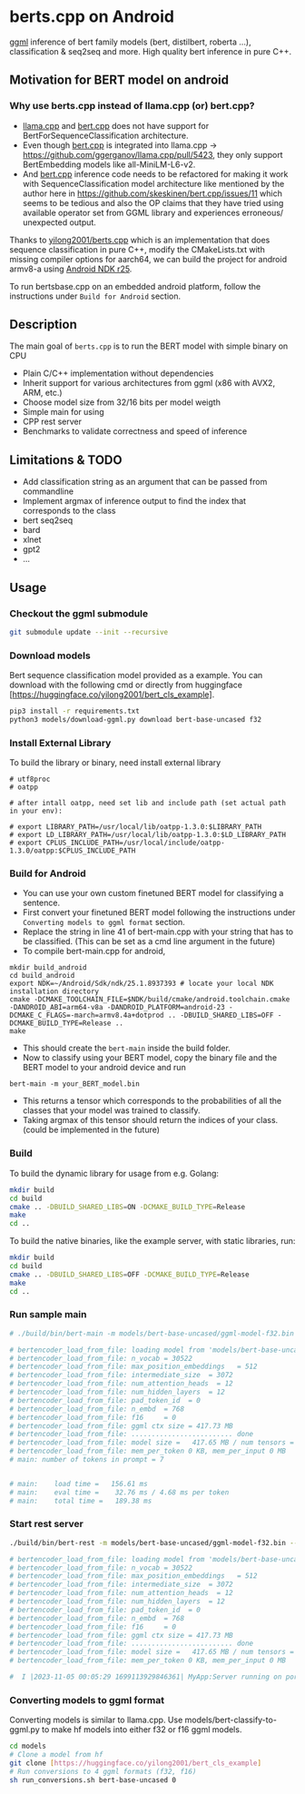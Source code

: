 # berts.cpp on Android

[ggml](https://github.com/ggerganov/ggml) inference of bert family models (bert, distilbert, roberta ...), classification & seq2seq and more.
High quality bert inference in pure C++.

## Motivation for BERT model on android 
### Why use berts.cpp instead of llama.cpp (or) bert.cpp?
 
* [llama.cpp](https://github.com/ggerganov/llama.cpp) and [bert.cpp](https://github.com/skeskinen/bert.cpp/) does not 
 have support for BertForSequenceClassification architecture. 
* Even though [bert.cpp](https://github.com/skeskinen/bert.cpp/) is integrated into llama.cpp →
https://github.com/ggerganov/llama.cpp/pull/5423, they only support BertEmbedding models like all-MiniLM-L6-v2. 
* And [bert.cpp](https://github.com/skeskinen/bert.cpp/) inference code needs to be refactored for making it work 
with SequenceClassification model architecture like mentioned by the author here in https://github.com/skeskinen/bert.cpp/issues/11 
which seems to be tedious and also the OP claims that they have tried using available operator set from GGML library and experiences 
 erroneous/ unexpected output.

Thanks to [yilong2001/berts.cpp](https://github.com/yilong2001/berts.cpp) which is an implementation that does sequence 
classification in pure C++, modify the CMakeLists.txt with missing compiler options for aarch64, we can build the project 
for android armv8-a using [Android NDK r25](https://developer.android.com/ndk/downloads/revision_history). 

To run bertsbase.cpp on an embedded android platform, follow the instructions under `Build for Android` section.

## Description
The main goal of `berts.cpp` is to run the BERT model with simple binary on CPU

* Plain C/C++ implementation without dependencies
* Inherit support for various architectures from ggml (x86 with AVX2, ARM, etc.)
* Choose model size from 32/16 bits per model weigth
* Simple main for using
* CPP rest server
* Benchmarks to validate correctness and speed of inference

## Limitations & TODO
* Add classification string as an argument that can be passed from commandline
* Implement argmax of inference output to find the index that corresponds to the class
* bert seq2seq
* bard 
* xlnet
* gpt2
* ...

## Usage

### Checkout the ggml submodule
```sh
git submodule update --init --recursive
```
### Download models
Bert sequence classification model provided as a example. 
You can download with the following cmd or directly from huggingface [https://huggingface.co/yilong2001/bert_cls_example].

```sh
pip3 install -r requirements.txt
python3 models/download-ggml.py download bert-base-uncased f32
```

### Install External Library
To build the library or binary, need install external library
```
# utf8proc
# oatpp

# after intall oatpp, need set lib and include path (set actual path in your env):

# export LIBRARY_PATH=/usr/local/lib/oatpp-1.3.0:$LIBRARY_PATH
# export LD_LIBRARY_PATH=/usr/local/lib/oatpp-1.3.0:$LD_LIBRARY_PATH
# export CPLUS_INCLUDE_PATH=/usr/local/include/oatpp-1.3.0/oatpp:$CPLUS_INCLUDE_PATH

```
### Build for Android

* You can use your own custom finetuned BERT model for classifying a sentence.
* First convert your finetuned BERT model following the instructions under `Converting models to ggml format` section.
* Replace the string in line 41 of bert-main.cpp with your string that has to be classified. (This can be set as a
cmd line argument in the future) 
* To compile bert-main.cpp for android,

```
mkdir build_android
cd build_android
export NDK=~/Android/Sdk/ndk/25.1.8937393 # locate your local NDK installation directory
cmake -DCMAKE_TOOLCHAIN_FILE=$NDK/build/cmake/android.toolchain.cmake -DANDROID_ABI=arm64-v8a -DANDROID_PLATFORM=android-23 -DCMAKE_C_FLAGS=-march=armv8.4a+dotprod .. -DBUILD_SHARED_LIBS=OFF -DCMAKE_BUILD_TYPE=Release ..
make
```
* This should create the `bert-main` inside the build folder.
* Now to classify using your BERT model, copy the binary file and the BERT model to your android device and run

```commandline
bert-main -m your_BERT_model.bin
```
* This returns a tensor which corresponds to the probabilities of all the classes that your model was trained to classify.
* Taking argmax of this tensor should return the indices of your class. (could be implemented in the future)

### Build
To build the dynamic library for usage from e.g. Golang:
```sh
mkdir build
cd build
cmake .. -DBUILD_SHARED_LIBS=ON -DCMAKE_BUILD_TYPE=Release
make
cd ..
```

To build the native binaries, like the example server, with static libraries, run:
```sh
mkdir build
cd build
cmake .. -DBUILD_SHARED_LIBS=OFF -DCMAKE_BUILD_TYPE=Release
make
cd ..
```


### Run sample main
```sh
# ./build/bin/bert-main -m models/bert-base-uncased/ggml-model-f32.bin

# bertencoder_load_from_file: loading model from 'models/bert-base-uncased/ggml-model-f32.bin' - please wait ...
# bertencoder_load_from_file: n_vocab = 30522
# bertencoder_load_from_file: max_position_embeddings   = 512
# bertencoder_load_from_file: intermediate_size  = 3072
# bertencoder_load_from_file: num_attention_heads  = 12
# bertencoder_load_from_file: num_hidden_layers  = 12
# bertencoder_load_from_file: pad_token_id  = 0
# bertencoder_load_from_file: n_embd  = 768
# bertencoder_load_from_file: f16     = 0
# bertencoder_load_from_file: ggml ctx size = 417.73 MB
# bertencoder_load_from_file: ......................... done
# bertencoder_load_from_file: model size =   417.65 MB / num tensors = 201
# bertencoder_load_from_file: mem_per_token 0 KB, mem_per_input 0 MB
# main: number of tokens in prompt = 7


# main:    load time =   156.61 ms
# main:    eval time =    32.76 ms / 4.68 ms per token
# main:    total time =   189.38 ms

```

### Start rest server
```sh
./build/bin/bert-rest -m models/bert-base-uncased/ggml-model-f32.bin --port 8090

# bertencoder_load_from_file: loading model from 'models/bert-base-uncased/ggml-model-f32.bin' - please wait ...
# bertencoder_load_from_file: n_vocab = 30522
# bertencoder_load_from_file: max_position_embeddings   = 512
# bertencoder_load_from_file: intermediate_size  = 3072
# bertencoder_load_from_file: num_attention_heads  = 12
# bertencoder_load_from_file: num_hidden_layers  = 12
# bertencoder_load_from_file: pad_token_id  = 0
# bertencoder_load_from_file: n_embd  = 768
# bertencoder_load_from_file: f16     = 0
# bertencoder_load_from_file: ggml ctx size = 417.73 MB
# bertencoder_load_from_file: ......................... done
# bertencoder_load_from_file: model size =   417.65 MB / num tensors = 201
# bertencoder_load_from_file: mem_per_token 0 KB, mem_per_input 0 MB

#  I |2023-11-05 00:05:29 1699113929846361| MyApp:Server running on port 8090
```


### Converting models to ggml format
Converting models is similar to llama.cpp. Use models/bert-classify-to-ggml.py to make hf models into either f32 or f16 ggml models. 

```sh
cd models
# Clone a model from hf
git clone [https://huggingface.co/yilong2001/bert_cls_example]
# Run conversions to 4 ggml formats (f32, f16)
sh run_conversions.sh bert-base-uncased 0
```

